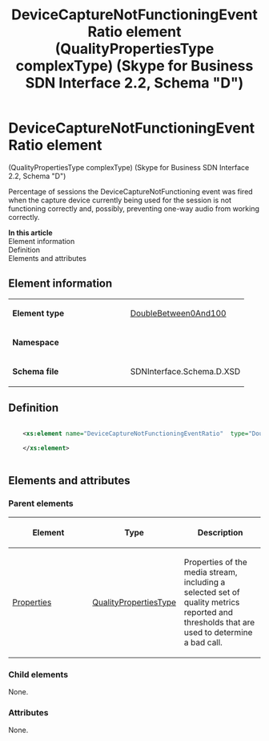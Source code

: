 ﻿---
title: DeviceCaptureNotFunctioningEventRatio element (QualityPropertiesType complexType) (Skype for Business SDN Interface 2.2, Schema "D")
TOCTitle: DeviceCaptureNotFunctioningEventRatio element
ms:assetid: 754049e9-36da-5278-7bdf-ab73350a73f6
ms:mtpsurl: https://msdn.microsoft.com/en-us/library/Mt149467(v=office.16)
ms:contentKeyID: 65855414
ms.date: 08/24/2015
mtps_version: v=office.16
dev_langs:
- xml
---

# DeviceCaptureNotFunctioningEventRatio element 

(QualityPropertiesType complexType) (Skype for Business SDN Interface 2.2, Schema \"D\")

Percentage of sessions the DeviceCaptureNotFunctioning event was fired when the capture device currently being used for the session is not functioning correctly and, possibly, preventing one-way audio from working correctly.


**In this article**  
Element information  
Definition  
Elements and attributes  

## Element information

<table>
<colgroup>
<col style="width: 50%" />
<col style="width: 50%" />
</colgroup>
<tbody>
<tr class="odd">
<td><p><strong>Element type</strong></p></td>
<td><p><a href="doublebetween0and100-simpletype-skype-for-business-sdn-interface-2-2-schema-d.md">DoubleBetween0And100</a></p></td>
</tr>
<tr class="even">
<td><p><strong>Namespace</strong></p></td>
<td><p></p></td>
</tr>
<tr class="odd">
<td><p><strong>Schema file</strong></p></td>
<td><p>SDNInterface.Schema.D.XSD</p></td>
</tr>
</tbody>
</table>


## Definition

```xml

    <xs:element name="DeviceCaptureNotFunctioningEventRatio"  type="DoubleBetween0And100">
    
    </xs:element>
  
```

## Elements and attributes

### Parent elements

<table>
<colgroup>
<col style="width: 33%" />
<col style="width: 33%" />
<col style="width: 33%" />
</colgroup>
<thead>
<tr class="header">
<th><p>Element</p></th>
<th><p>Type</p></th>
<th><p>Description</p></th>
</tr>
</thead>
<tbody>
<tr class="odd">
<td><p><a href="properties-element-qualitytype-complextype-skype-for-business-sdn-interface-2-2-schema-d.md">Properties</a></p></td>
<td><p><a href="qualitypropertiestype-complextype-skype-for-business-sdn-interface-2-2-schema-d.md">QualityPropertiesType</a></p></td>
<td><p>Properties of the media stream, including a selected set of quality metrics reported and thresholds that are used to determine a bad call.</p></td>
</tr>
</tbody>
</table>


### Child elements

None.

### Attributes

None.

